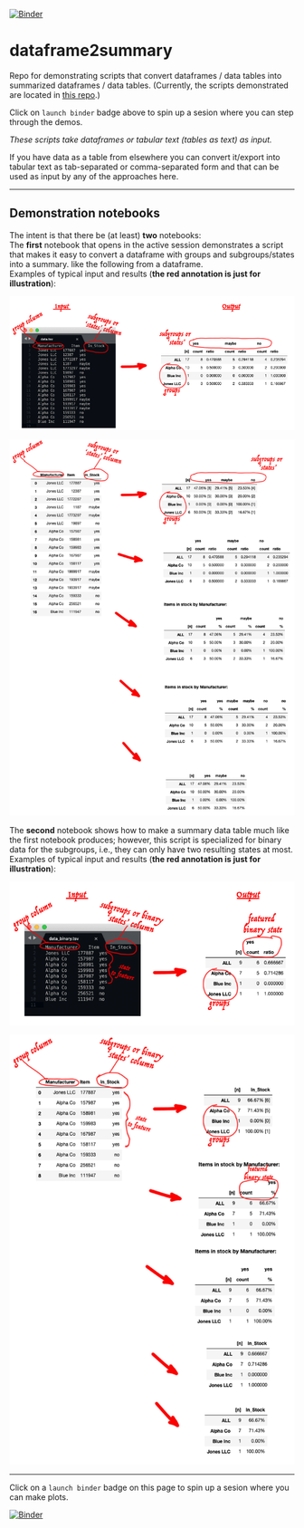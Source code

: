 [![Binder](https://mybinder.org/badge_logo.svg)](https://mybinder.org/v2/gh/fomightez/dataframe2summary/master?filepath=index.ipynb)
# dataframe2summary
Repo for demonstrating scripts that convert dataframes / data tables into summarized dataframes / data tables. (Currently, the scripts demonstrated are located in [this repo](https://github.com/fomightez/text_mining).)

Click on `launch binder` badge above to spin up a sesion where you can step through the demos.

*These scripts take dataframes or tabular text (tables as text) as input.* 

If you have data as a table from elsewhere you can convert it/export into tabular text as tab-separated or comma-separated form and that can be used as input by any of the approaches here.

-----

## Demonstration notebooks

The intent is that there be (at least) **two** notebooks:  
The **first** notebook that opens in the active session demonstrates a script that makes it easy to convert a dataframe with groups and subgroups/states into a summary. like the following from a dataframe.  
Examples of typical input and results (**the red annotation is just for illustration**):

![typical1](imgs/text_subgrp_example.png)  

![typical1](imgs/df_subgrp_example.png)  

The **second** notebook shows how to make a summary data table much like the first notebook produces; however, this script is specialized for binary data for the subgroups, i.e., they can only have two resulting states at most.  
Examples of typical input and results (**the red annotation is just for illustration**):

![data_table_binary](imgs/text_to_binary_first_example.png)  

![df_binary_summaries](imgs/df_based_binary_to_summaries.png)  


-----

Click on a `launch binder` badge on this page to spin up a sesion where you can make plots.

[![Binder](https://mybinder.org/badge_logo.svg)](https://mybinder.org/v2/gh/fomightez/dataframe2summary/master?filepath=index.ipynb)